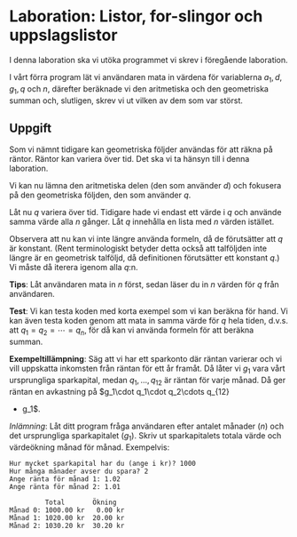 # Laboration: Listor, for-slingor och uppslagslistor

I denna laboration ska vi utöka programmet vi skrev i föregående laboration.

I vårt förra program lät vi användaren mata in värdena för variablerna $a_1, d, 
g_1, q$ och $n$, därefter beräknade vi den aritmetiska och den geometriska 
summan och, slutligen, skrev vi ut vilken av dem som var störst.


## Uppgift

Som vi nämnt tidigare kan geometriska följder användas för att räkna på räntor. 
Räntor kan variera över tid. Det ska vi ta hänsyn till i denna laboration.

Vi kan nu lämna den aritmetiska delen (den som använder $d$) och fokusera på 
den geometriska följden, den som använder $q$.

Låt nu $q$ variera över tid. Tidigare hade vi endast ett värde i $q$ och 
använde samma värde alla $n$ gånger. Låt $q$ innehålla en lista med $n$ värden 
istället.

Observera att nu kan vi inte längre använda formeln, då de förutsätter att $q$ 
är konstant. (Rent terminologiskt betyder detta också att talföljden inte 
längre är en geometrisk talföljd, då definitionen förutsätter ett konstant 
$q$.) Vi måste då iterera igenom alla $q$:n.

**Tips**: Låt användaren mata in $n$ först, sedan läser du in $n$ värden för 
$q$ från användaren.

**Test**: Vi kan testa koden med korta exempel som vi kan beräkna för hand. Vi 
kan även testa koden genom att mata in samma värde för $q$ hela tiden, d.v.s. 
att $q_1 = q_2 = \cdots = q_n$, för då kan vi använda formeln för att beräkna 
summan.

**Exempeltillämpning**: Säg att vi har ett sparkonto där räntan varierar och vi 
vill uppskatta inkomsten från räntan för ett år framåt. Då låter vi $g_1$ vara 
vårt ursprungliga sparkapital, medan $q_1, \ldots, q_{12}$ är räntan för varje 
månad.  Då ger räntan en avkastning på $g_1\cdot q_1\cdot q_2\cdots q_{12} 
- g_1$.

*Inlämning*: Låt ditt program fråga användaren efter antalet månader ($n$) och 
det ursprungliga sparkapitalet ($g_1$). Skriv ut sparkapitalets totala värde 
och värdeökning månad för månad. Exempelvis:
```
Hur mycket sparkapital har du (ange i kr)? 1000
Hur många månader avser du spara? 2
Ange ränta för månad 1: 1.02
Ange ränta för månad 2: 1.01

         Total       Ökning
Månad 0: 1000.00 kr   0.00 kr
Månad 1: 1020.00 kr  20.00 kr
Månad 2: 1030.20 kr  30.20 kr
```

